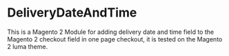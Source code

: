 # DeliveryDateAndTime
This is a Magento 2 Module for adding delivery date and time field to the Magento 2 checkout field in one page checkout, it is tested on the Magento 2 luma theme.

